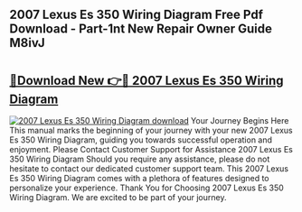 ## 2007 Lexus Es 350 Wiring Diagram Free Pdf Download - Part-1nt New Repair Owner Guide M8ivJ

# <h2><a href="http://dfngw9n.blite.top/?on=2007+Lexus+Es+350+Wiring+Diagram">🔗Download New 👉🔴 2007 Lexus Es 350 Wiring Diagram</a></h2>

[![2007 Lexus Es 350 Wiring Diagram download](https://i.imgur.com/lujVjoI.png)](http://dfngw9n.blite.top/?on=2007+Lexus+Es+350+Wiring+Diagram)
Your Journey Begins Here This manual marks the beginning of your journey with your new 2007 Lexus Es 350 Wiring Diagram, guiding you towards successful operation and enjoyment. Please Contact Customer Support for Assistance 2007 Lexus Es 350 Wiring Diagram Should you require any assistance, please do not hesitate to contact our dedicated customer support team. This 2007 Lexus Es 350 Wiring Diagram comes with a plethora of features designed to personalize your experience. Thank You for Choosing 2007 Lexus Es 350 Wiring Diagram. We are excited to be part of your journey.
